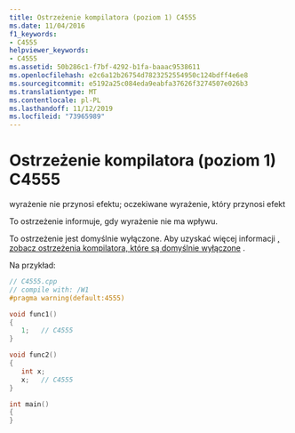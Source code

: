 ```yaml
---
title: Ostrzeżenie kompilatora (poziom 1) C4555
ms.date: 11/04/2016
f1_keywords:
- C4555
helpviewer_keywords:
- C4555
ms.assetid: 50b286c1-f7bf-4292-b1fa-baaac9538611
ms.openlocfilehash: e2c6a12b26754d7823252554950c124bdff4e6e8
ms.sourcegitcommit: e5192a25c084eda9eabfa37626f3274507e026b3
ms.translationtype: MT
ms.contentlocale: pl-PL
ms.lasthandoff: 11/12/2019
ms.locfileid: "73965989"
---
```

# <a name="compiler-warning-level-1-c4555"></a>Ostrzeżenie kompilatora (poziom 1) C4555

wyrażenie nie przynosi efektu; oczekiwane wyrażenie, który przynosi efekt

To ostrzeżenie informuje, gdy wyrażenie nie ma wpływu.

To ostrzeżenie jest domyślnie wyłączone. Aby uzyskać więcej informacji [, zobacz ostrzeżenia kompilatora, które są domyślnie wyłączone](../../preprocessor/compiler-warnings-that-are-off-by-default.md) .

Na przykład:

```cpp
// C4555.cpp
// compile with: /W1
#pragma warning(default:4555)

void func1()
{
   1;   // C4555
}

void func2()
{
   int x;
   x;   // C4555
}

int main()
{
}
```